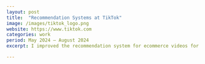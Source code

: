 ```yaml
---
layout: post
title:  "Recommendation Systems at TikTok"
image: /images/tiktok_logo.png
website: https://www.tiktok.com
categories: work  
period: May 2024 — August 2024
excerpt: I improved the recommendation system for ecommerce videos for <b> a projected $33,000,000+ increase in annual sales </b>. I primarily focused on improving multi-interest modeling, training novel generative models (10B+ parameters) to better parameterize the interest space. 

---
```


